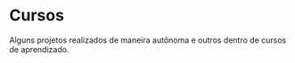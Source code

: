 # Cursos
<p> Alguns projetos realizados de maneira autônoma e outros dentro de cursos de aprendizado.
